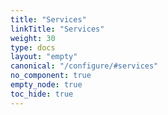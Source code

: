 ```yaml
---
title: "Services"
linkTitle: "Services"
weight: 30
type: docs
layout: "empty"
canonical: "/configure/#services"
no_component: true
empty_node: true
toc_hide: true
---
```

